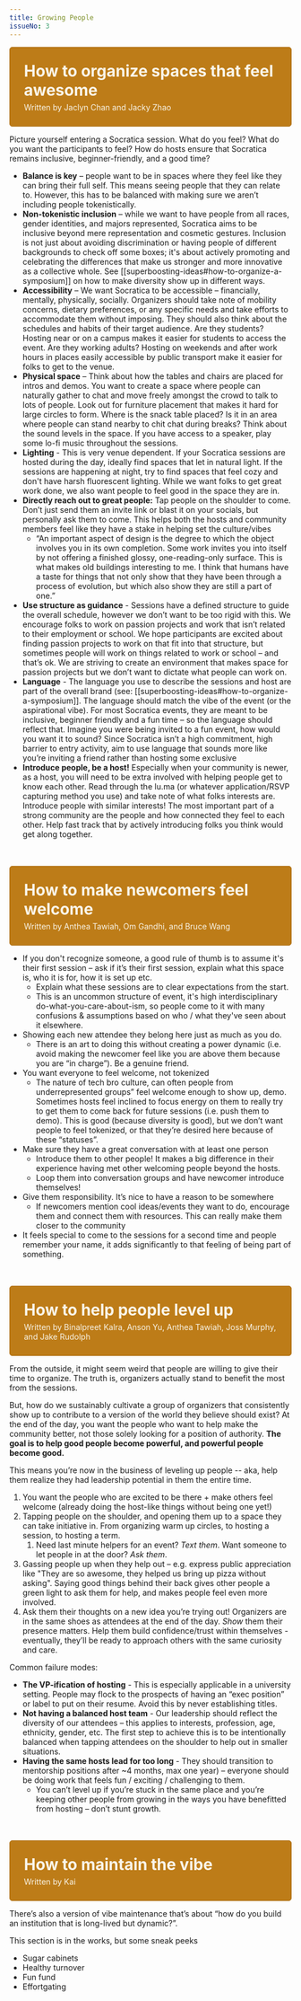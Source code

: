 ```yaml
---
title: Growing People
issueNo: 3
---
```


<div style="border-radius: 5px; padding: 25px; border: 1px solid #AD7018; background: #BD7C18;">
<h1 style="color: #F9F5E9; padding: 0px; margin:0;">How to organize spaces that feel awesome</h1>
<p style="color: #F9F5E9; padding: 0; padding-top: 5px;margin:0;">Written by Jaclyn Chan and Jacky Zhao</p>
</div>

Picture yourself entering a Socratica session. What do you feel? What do you want the participants to feel? How do hosts ensure that Socratica remains inclusive, beginner-friendly, and a good time?

- **Balance is key** – people want to be in spaces where they feel like they can bring their full self. This means seeing people that they can relate to. However, this has to be balanced with making sure we aren’t including people tokenistically.
- **Non-tokenistic inclusion** – while we want to have people from all races, gender identities, and majors represented, Socratica aims to be inclusive beyond mere representation and cosmetic gestures. Inclusion is not just about avoiding discrimination or having people of different backgrounds to check off some boxes; it's about actively promoting and celebrating the differences that make us stronger and more innovative as a collective whole. See [[superboosting-ideas#how-to-organize-a-symposium]] on how to make diversity show up in different ways.
- **Accessibility** – We want Socratica to be accessible – financially, mentally, physically, socially. Organizers should take note of mobility concerns, dietary preferences, or any specific needs and take efforts to accommodate them without imposing. They should also think about the schedules and habits of their target audience. Are they students? Hosting near or on a campus makes it easier for students to access the event. Are they working adults? Hosting on weekends and after work hours in places easily accessible by public transport make it easier for folks to get to the venue.
- **Physical space** – Think about how the tables and chairs are placed for intros and demos. You want to create a space where people can naturally gather to chat and move freely amongst the crowd to talk to lots of people. Look out for furniture placement that makes it hard for large circles to form. Where is the snack table placed? Is it in an area where people can stand nearby to chit chat during breaks? Think about the sound levels in the space. If you have access to a speaker, play some lo-fi music throughout the sessions.
- **Lighting** - This is very venue dependent. If your Socratica sessions are hosted during the day, ideally find spaces that let in natural light. If the sessions are happening at night, try to find spaces that feel cozy and don't have harsh fluorescent lighting. While we want folks to get great work done, we also want people to feel good in the space they are in.
- **Directly reach out to great people:** Tap people on the shoulder to come. Don’t just send them an invite link or blast it on your socials, but personally ask them to come. This helps both the hosts and community members feel like they have a stake in helping set the culture/vibes
  - “An important aspect of design is the degree to which the object involves you in its own completion. Some work invites you into itself by not offering a finished glossy, one-reading-only surface. This is what makes old buildings interesting to me. I think that humans have a taste for things that not only show that they have been through a process of evolution, but which also show they are still a part of one.”
- **Use structure as guidance** - Sessions have a defined structure to guide the overall schedule, however we don’t want to be too rigid with this. We encourage folks to work on passion projects and work that isn’t related to their employment or school. We hope participants are excited about finding passion projects to work on that fit into that structure, but sometimes people will work on things related to work or school – and that’s ok. We are striving to create an environment that makes space for passion projects but we don’t want to dictate what people can work on.
- **Language** - The language you use to describe the sessions and host are part of the overall brand (see: [[superboosting-ideas#how-to-organize-a-symposium]]. The language should match the vibe of the event (or the aspirational vibe). For most Socratica events, they are meant to be inclusive, beginner friendly and a fun time – so the language should reflect that. Imagine you were being invited to a fun event, how would you want it to sound? Since Socratica isn’t a high commitment, high barrier to entry activity, aim to use language that sounds more like you’re inviting a friend rather than hosting some exclusive
- **Introduce people, be a host!** Especially when your community is newer, as a host, you will need to be extra involved with helping people get to know each other. Read through the lu.ma (or whatever application/RSVP capturing method you use) and take note of what folks interests are. Introduce people with similar interests! The most important part of a strong community are the people and how connected they feel to each other. Help fast track that by actively introducing folks you think would get along together.

<br/>
<br/>

<div style="border-radius: 5px; padding: 25px; border: 1px solid #AD7018; background: #BD7C18;">
<h1 style="color: #F9F5E9; padding: 0px; margin:0;">How to make newcomers feel welcome</h1>
<p style="color: #F9F5E9; padding: 0; padding-top: 5px;margin:0;">Written by Anthea Tawiah, Om Gandhi, and Bruce Wang</p>
</div>

- If you don't recognize someone, a good rule of thumb is to assume it's their first session – ask if it’s their first session, explain what this space is, who it is for, how it is set up etc.
  - Explain what these sessions are to clear expectations from the start.
  - This is an uncommon structure of event, it's high interdisciplinary do-what-you-care-about-ism, so people come to it with many confusions & assumptions based on who / what they've seen about it elsewhere.
- Showing each new attendee they belong here just as much as you do.
  - There is an art to doing this without creating a power dynamic (i.e. avoid making the newcomer feel like you are above them because you are “in charge”). Be a genuine friend.
- You want everyone to feel welcome, not tokenized
  - The nature of tech bro culture, can often people from underrepresented groups” feel welcome enough to show up, demo. Sometimes hosts feel inclined to focus energy on them to really try to get them to come back for future sessions (i.e. push them to demo). This is good (because diversity is good), but we don’t want people to feel tokenized, or that they’re desired here because of these “statuses”.
- Make sure they have a great conversation with at least one person
  - Introduce them to other people! It makes a big difference in their experience having met other welcoming people beyond the hosts.
  - Loop them into conversation groups and have newcomer introduce themselves!
- Give them responsibility. It’s nice to have a reason to be somewhere
  - If newcomers mention cool ideas/events they want to do, encourage them and connect them with resources. This can really make them closer to the community
- It feels special to come to the sessions for a second time and people remember your name, it adds significantly to that feeling of being part of something.

<br/>
<br/>
<div style="border-radius: 5px; padding: 25px; border: 1px solid #AD7018; background: #BD7C18;">
<h1 style="color: #F9F5E9; padding: 0px; margin:0;">How to help people level up</h1>
<p style="color: #F9F5E9; padding: 0; padding-top: 5px;margin:0;">Written by Binalpreet Kalra, Anson Yu, Anthea Tawiah, Joss Murphy, and Jake Rudolph</p>
</div>

From the outside, it might seem weird that people are willing to give their time to organize. The truth is, organizers actually stand to benefit the most from the sessions.

But, how do we sustainably cultivate a group of organizers that consistently show up to contribute to a version of the world they believe should exist? At the end of the day, you want the people who want to help make the community better, not those solely looking for a position of authority. **The goal is to help good people become powerful, and powerful people become good.**

This means you’re now in the business of leveling up people -- aka, help them realize they had leadership potential in them the entire time.

1. You want the people who are excited to be there + make others feel welcome (already doing the host-like things without being one yet!)
2. Tapping people on the shoulder, and opening them up to a space they can take initiative in. From organizing warm up circles, to hosting a session, to hosting a term.
   1. Need last minute helpers for an event? _Text them_. Want someone to let people in at the door? _Ask them_.
3. Gassing people up when they help out – e.g. express public appreciation like "They are so awesome, they helped us bring up pizza without asking". Saying good things behind their back gives other people a green light to ask them for help, and makes people feel even more involved.
4. Ask them their thoughts on a new idea you’re trying out! Organizers are in the same shoes as attendees at the end of the day. _Show_ them their presence matters. Help them build confidence/trust within themselves - eventually, they’ll be ready to approach others with the same curiosity and care.

Common failure modes:

- **The VP-ification of hosting** - This is especially applicable in a university setting. People may flock to the prospects of having an “exec position” or label to put on their resume. Avoid this by never establishing titles.
- **Not having a balanced host team** - Our leadership should reflect the diversity of our attendees – this applies to interests, profession, age, ethnicity, gender, etc. The first step to achieve this is to be intentionally balanced when tapping attendees on the shoulder to help out in smaller situations.
- **Having the same hosts lead for too long** - They should transition to mentorship positions after ~4 months, max one year) – everyone should be doing work that feels fun / exciting / challenging to them.
  - You can’t level up if you’re stuck in the same place and you’re keeping other people from growing in the ways you have benefitted from hosting – don’t stunt growth.

<br/>
<br/>
<div style="border-radius: 5px; padding: 25px; border: 1px solid #AD7018; background: #BD7C18;">
<h1 style="color: #F9F5E9; padding: 0px; margin:0;">How to maintain the vibe</h1>
<p style="color: #F9F5E9; padding: 0; padding-top: 5px;margin:0;">Written by Kai</p>
</div>

There’s also a version of vibe maintenance that’s about “how do you build an institution that is long-lived but dynamic?”.

This section is in the works, but some sneak peeks

- Sugar cabinets
- Healthy turnover
- Fun fund
- Effortgating
